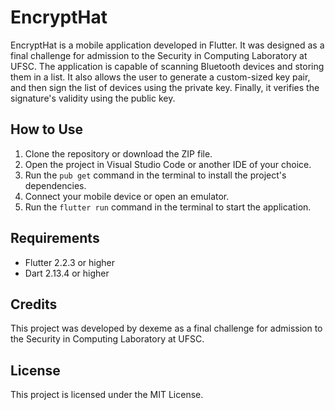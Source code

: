 # EncryptHat

EncryptHat is a mobile application developed in Flutter. It was designed as a final challenge for admission to the Security in Computing Laboratory at UFSC. The application is capable of scanning Bluetooth devices and storing them in a list. It also allows the user to generate a custom-sized key pair, and then sign the list of devices using the private key. Finally, it verifies the signature's validity using the public key.

## How to Use

1. Clone the repository or download the ZIP file.
2. Open the project in Visual Studio Code or another IDE of your choice.
3. Run the `pub get` command in the terminal to install the project's dependencies.
4. Connect your mobile device or open an emulator.
5. Run the `flutter run` command in the terminal to start the application.

## Requirements

- Flutter 2.2.3 or higher
- Dart 2.13.4 or higher

## Credits

This project was developed by dexeme as a final challenge for admission to the Security in Computing Laboratory at UFSC.

## License

This project is licensed under the MIT License.
